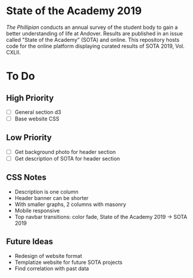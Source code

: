 # State of the Academy 2019

*The Phillipian* conducts an annual survey of the student body to gain a better understanding of life at Andover. Results are published in an issue called "State of the Academy” (SOTA) and online. This repository hosts code for the online platform displaying curated results of SOTA 2019, Vol. CXLII.

# To Do

## High Priority
- [ ] General section d3
- [ ] Base website CSS

## Low Priority
- [ ] Get background photo for header section
- [ ] Get description of SOTA for header section

## CSS Notes
- Description is one column
- Header banner can be shorter
- With smaller graphs, 2 columns with masonry
- Mobile responsive
- Top navbar transitions: color fade, State of the Academy 2019 &rarr; SOTA 2019

## Future Ideas
- Redesign of website format
- Templatize website for future SOTA projects
- Find correlation with past data
